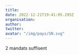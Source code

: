 ```yaml
---
title: 
date: 2022-12-21T19:41:05.295Z
organisation: 
author: 
twitter: 
avatar: "/img/pays/SN.svg"
---
```


2 mandats suffisent